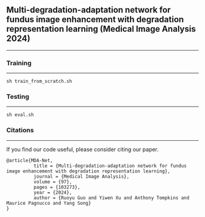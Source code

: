 ## Multi-degradation-adaptation network for fundus image enhancement with degradation representation learning (Medical Image Analysis 2024)
---
### Training
---
```sh train_from_scratch.sh```
### Testing
---
```sh eval.sh```
### Citations
---
If you find our code useful, please consider citing our paper.
```
@article{MDA-Net,
          title = {Multi-degradation-adaptation network for fundus image enhancement with degradation representation learning},
          journal = {Medical Image Analysis},
          volume = {97},
          pages = {103273},
          year = {2024},
          author = {Ruoyu Guo and Yiwen Xu and Anthony Tompkins and Maurice Pagnucco and Yang Song}
}
```

